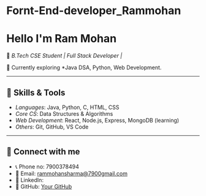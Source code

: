 # Fornt-End-developer_Rammohan
# Hello I'm Ram Mohan  

🚀 *B.Tech CSE Student |  Full Stack Developer |*

  
🌱 Currently exploring *Java DSA, Python, Web Development.  

---

## 🔹 Skills & Tools
- *Languages*: Java, Python, C, HTML, CSS  
- *Core CS*: Data Structures & Algorithms  
- *Web Development*: React, Node.js, Express, MongoDB (learning)  
- *Others*: Git, GitHub, VS Code  


---

## 🔹 Connect with me
- 📞 Phone no: 7900378494
- 📧 Email:  rammohansharma@7900gmail.com
- 💼 LinkedIn: 
- 🐙 GitHub: [Your GitHub](https://github.com/Ram-mohan701)
